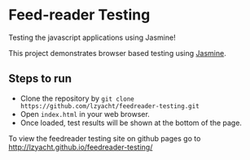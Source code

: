 # Feed-reader Testing

Testing the javascript applications using Jasmine!

This project demonstrates browser based testing using [Jasmine](https://jasmine.github.io/).


## Steps to run

* Clone the repository by `git clone https://github.com/lzyacht/feedreader-testing.git`
* Open `index.html` in your web browser.
* Once loaded, test results will be shown at the bottom of the page.

To view the feedreader testing site on github pages go to http://lzyacht.github.io/feedreader-testing/